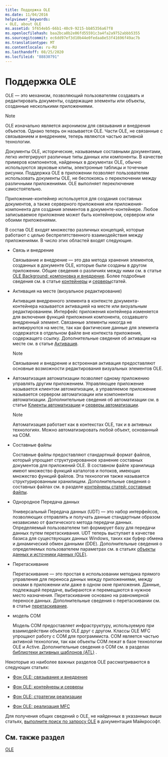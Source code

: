 ```yaml
---
title: Поддержка OLE
ms.date: 11/04/2016
helpviewer_keywords:
- OLE, about OLE
ms.assetid: 5f654eb5-66b1-40c9-9215-bb85356a67f8
ms.openlocfilehash: baa2bca8b2e06fd55591c3a4fa2a9752abbb5355
ms.sourcegitcommit: ec6dd97ef3d10b44e0fedaa8e53f41696f49ac7b
ms.translationtype: MT
ms.contentlocale: ru-RU
ms.lasthandoff: 08/25/2020
ms.locfileid: "88830791"
---
```

# <a name="ole-background"></a>Поддержка OLE

OLE — это механизм, позволяющий пользователям создавать и редактировать документы, содержащие элементы или объекты, созданные несколькими приложениями.

> [!NOTE]
> OLE изначально является акронимом для связывания и внедрения объектов. Однако теперь он называется OLE. Части OLE, не связанные с связыванием и внедрением, теперь являются частью активной технологии.

Документы OLE, исторические, называемые составными документами, легко интегрируют различные типы данных или компоненты. В качестве примеров компонентов, найденных в документах OLE, обычно используются звуковые клипы, электронные таблицы и точечные рисунки. Поддержка OLE в приложении позволяет пользователям использовать документы OLE, не беспокоясь о переключении между различными приложениями. OLE выполняет переключение самостоятельно.

Приложение-контейнер используется для создания составных документов, а также серверного приложения или приложения-компонента для создания элементов в документе-контейнере. Любое записываемое приложение может быть контейнером, сервером или обоими приложениями.

В состав OLE входят множество различных концепций, которые работают с целью беспрепятственного взаимодействия между приложениями. В число этих областей входят следующие.

- Связь и внедрение

   Связывание и внедрение — это два метода хранения элементов, созданных в документе OLE, которые были созданы в другом приложении. Общие сведения о различиях между ними см. в статье [OLE Background: компоновка и внедрение](ole-background-linking-and-embedding.md). Более подробные сведения см. в статье [контейнеры](containers.md) и [серверы](servers.md)статей.

- Активация на месте (визуальное редактирование)

   Активация внедренного элемента в контексте документа-контейнера называется активацией на месте или визуальным редактированием. Интерфейс приложения контейнера изменяется для включения функций приложения компонента, создавшего внедренный элемент. Связанные элементы никогда не активируются на месте, так как фактические данные для элемента содержатся в отдельном файле вне контекста приложения, содержащего ссылку. Дополнительные сведения об активации на месте см. в статье [Активация](activation-cpp.md).

   > [!NOTE]
   > Связывание и внедрение и встроенная активация предоставляют основные возможности редактирования визуальных элементов OLE.

- Автоматизация автоматизации позволяет одному приложению управлять другим приложением. Управляющее приложение называется клиентом автоматизации, а управляемое приложение называется сервером автоматизации или компонентом автоматизации. Дополнительные сведения об автоматизации см. в статье [Клиенты автоматизации](automation-clients.md) и [серверы автоматизации](automation-servers.md).

   > [!NOTE]
   > Автоматизация работает как в контекстах OLE, так и в активных технологиях. Можно автоматизировать любой объект, основанный на COM.

- Составные файлы

   Составные файлы предоставляют стандартный формат файлов, который упрощает структурированное хранение составных документов для приложений OLE. В составном файле хранилища имеют множество функций каталогов и потоков, имеющих множество функций файлов. Эта технология также называется структурированным хранилищем. Дополнительные сведения о составных файлах см. в разделе [контейнеры статей: составные файлы](containers-compound-files.md).

- Однородное Передача данных

   Универсальный Передача данных (UDT) — это набор интерфейсов, позволяющих отправлять и получать данные стандартным образом независимо от фактического метода передачи данных. Определяемый пользователем тип формирует базу для передачи данных путем перетаскивания. UDT теперь выступает в качестве базиса для существующих данных Windows, таких как буфер обмена и динамический обмен данными (DDE). Дополнительные сведения о определяемых пользователем параметрах см. в статьях [объекты данных и источники данных (OLE)](data-objects-and-data-sources-ole.md).

- Перетаскивание

   Перетаскивание — это простая в использовании методика прямого управления для переноса данных между приложениями, между окнами в приложении или даже в одном окне приложения. Данные, подлежащей передаче, выбираются и перемещаются в нужное место назначения. Перетаскивание основано на равномерной переносе данных. Дополнительные сведения о перетаскивании см. в статье [перетаскивание](drag-and-drop-ole.md).

- модель COM

   Модель COM предоставляет инфраструктуру, используемую при взаимодействии объектов OLE друг с другом. Классы OLE MFC упрощают работу с COM для программиста. COM является частью активной технологии, так как объекты COM лежат в базе технологии OLE и Active. Дополнительные сведения о COM см. в разделах [библиотеки активных шаблонов (ATL)](../atl/active-template-library-atl-concepts.md) .

Некоторые из наиболее важных разделов OLE рассматриваются в следующих статьях:

- [Фон OLE: связывание и внедрение](ole-background-linking-and-embedding.md)

- [Фон OLE: контейнеры и серверы](ole-background-containers-and-servers.md)

- [Фон OLE: стратегии реализации](ole-background-implementation-strategies.md)

- [Фон OLE: реализация MFC](ole-background-mfc-implementation.md)

Для получения общих сведений о OLE, не найденных в указанных выше статьях, [выполните поиск по запросу OLE](/search/?terms=ole) в документация Майкрософт.

## <a name="see-also"></a>См. также раздел

[OLE](ole-in-mfc.md)

